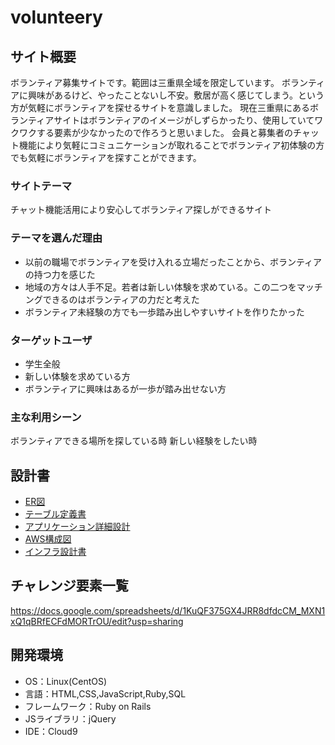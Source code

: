 # volunteery

## サイト概要
ボランティア募集サイトです。範囲は三重県全域を限定しています。
ボランティアに興味があるけど、やったことないし不安。敷居が高く感じてしまう。という方が気軽にボランティアを探せるサイトを意識しました。
現在三重県にあるボランティアサイトはボランティアのイメージがしずらかったり、使用していてワクワクする要素が少なかったので作ろうと思いました。
会員と募集者のチャット機能により気軽にコミュニケーションが取れることでボランティア初体験の方でも気軽にボランティアを探すことができます。

### サイトテーマ
チャット機能活用により安心してボランティア探しができるサイト

### テーマを選んだ理由
- 以前の職場でボランティアを受け入れる立場だったことから、ボランティアの持つ力を感じた
- 地域の方々は人手不足。若者は新しい体験を求めている。この二つをマッチングできるのはボランティアの力だと考えた
- ボランティア未経験の方でも一歩踏み出しやすいサイトを作りたかった

### ターゲットユーザ
- 学生全般
- 新しい体験を求めている方
- ボランティアに興味はあるが一歩が踏み出せない方

### 主な利用シーン
ボランティアできる場所を探している時
新しい経験をしたい時

## 設計書
- [ER図](https://drive.google.com/file/d/1y0Ohg8d2hToO2GQC9Nm2mPobiTPkoOEQ/view?usp=sharing)
- [テーブル定義書](https://docs.google.com/spreadsheets/d/1-5DIekoqwaAlQGceX5zI2-zgW2nLeyiC8rv_yLWQcjE/edit?usp=sharing)
- [アプリケーション詳細設計](https://docs.google.com/spreadsheets/d/1_kfwsLy8XnPAZ21tJ8mpBHKtlDYR3Co895Z54TbaR3o/edit?usp=sharing)
- [AWS構成図](https://drive.google.com/file/d/1ccVLoSzGGvqBUyGkHtQJQ6Rq4Y7JUq0i/view?usp=sharing)
- [インフラ設計書](https://docs.google.com/spreadsheets/d/1hAwWVyWMHRz2qIG10biSK2O9aPTZU4lZE6xNb2JPo1I/edit?usp=sharing)

## チャレンジ要素一覧
https://docs.google.com/spreadsheets/d/1KuQF375GX4JRR8dfdcCM_MXN1xQ1qBRfECFdMORTrOU/edit?usp=sharing

## 開発環境
- OS：Linux(CentOS)
- 言語：HTML,CSS,JavaScript,Ruby,SQL
- フレームワーク：Ruby on Rails
- JSライブラリ：jQuery
- IDE：Cloud9
